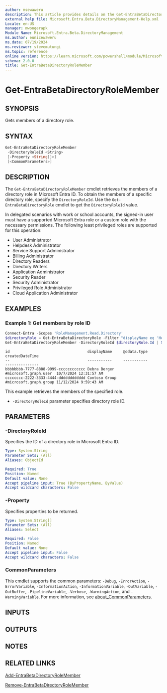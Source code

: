 ```yaml
---
author: msewaweru
description: This article provides details on the Get-EntraBetaDirectoryRoleMember command.
external help file: Microsoft.Entra.Beta.DirectoryManagement-Help.xml
Locale: en-US
manager: mwongerapk
Module Name: Microsoft.Entra.Beta.DirectoryManagement
ms.author: eunicewaweru
ms.date: 07/19/2024
ms.reviewer: stevemutungi
ms.topic: reference
online version: https://learn.microsoft.com/powershell/module/Microsoft.Entra.Beta.DirectoryManagement/Get-EntraBetaDirectoryRoleMember
schema: 2.0.0
title: Get-EntraBetaDirectoryRoleMember
---
```


# Get-EntraBetaDirectoryRoleMember

## SYNOPSIS

Gets members of a directory role.

## SYNTAX

```powershell
Get-EntraBetaDirectoryRoleMember
 -DirectoryRoleId <String>
 [-Property <String[]>]
 [<CommonParameters>]
```

## DESCRIPTION

The `Get-EntraBetaDirectoryRoleMember` cmdlet retrieves the members of a directory role in Microsoft Entra ID. To obtain the members of a specific directory role, specify the `DirectoryRoleId`. Use the `Get-EntraBetaDirectoryRole` cmdlet to get the `DirectoryRoleId` value.

In delegated scenarios with work or school accounts, the signed-in user must have a supported Microsoft Entra role or a custom role with the necessary permissions. The following least privileged roles are supported for this operation:

- User Administrator  
- Helpdesk Administrator  
- Service Support Administrator  
- Billing Administrator  
- Directory Readers  
- Directory Writers  
- Application Administrator  
- Security Reader  
- Security Administrator  
- Privileged Role Administrator  
- Cloud Application Administrator

## EXAMPLES

### Example 1: Get members by role ID

```powershell
Connect-Entra -Scopes 'RoleManagement.Read.Directory'
$directoryRole = Get-EntraBetaDirectoryRole -Filter "displayName eq 'Helpdesk Administrator'"
Get-EntraBetaDirectoryRoleMember -DirectoryRoleId $directoryRole.Id | Select Id, DisplayName, '@odata.type', CreatedDateTime
```

```Output
id                                   displayName     @odata.type            createdDateTime  
--                                   -----------     -----------            ---------------  
bbbbbbbb-7777-8888-9999-cccccccccccc Debra Berger    #microsoft.graph.user  10/7/2024 12:31:57 AM  
cccccccc-2222-3333-4444-dddddddddddd Contoso Group   #microsoft.graph.group 11/12/2024 9:59:43 AM
```

This example retrieves the members of the specified role.

- `-DirectoryRoleId` parameter specifies directory role ID.

## PARAMETERS

### -DirectoryRoleId

Specifies the ID of a directory role in Microsoft Entra ID.

```yaml
Type: System.String
Parameter Sets: (All)
Aliases: ObjectId

Required: True
Position: Named
Default value: None
Accept pipeline input: True (ByPropertyName, ByValue)
Accept wildcard characters: False
```

### -Property

Specifies properties to be returned.

```yaml
Type: System.String[]
Parameter Sets: (All)
Aliases: Select

Required: False
Position: Named
Default value: None
Accept pipeline input: False
Accept wildcard characters: False
```

### CommonParameters

This cmdlet supports the common parameters: `-Debug`, `-ErrorAction`, `-ErrorVariable`, `-InformationAction`, `-InformationVariable`, `-OutVariable`, `-OutBuffer`, `-PipelineVariable`, `-Verbose`, `-WarningAction`, and `-WarningVariable`. For more information, see [about_CommonParameters](https://go.microsoft.com/fwlink/?LinkID=113216).

## INPUTS

## OUTPUTS

## NOTES

## RELATED LINKS

[Add-EntraBetaDirectoryRoleMember](Add-EntraBetaDirectoryRoleMember.md)

[Remove-EntraBetaDirectoryRoleMember](Remove-EntraBetaDirectoryRoleMember.md)

